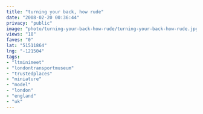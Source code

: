 ```yaml
---
title: "turning your back, how rude"
date: "2008-02-20 00:36:44"
privacy: "public"
image: "photo/turning-your-back-how-rude/turning-your-back-how-rude.jpg"
views: "18"
faves: "0"
lat: "51511864"
lng: "-121504"
tags:
- "ltminimeet"
- "londontransportmuseum"
- "trustedplaces"
- "miniature"
- "model"
- "london"
- "england"
- "uk"
---
```


